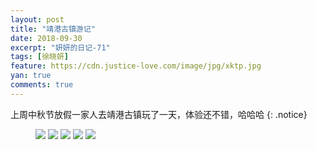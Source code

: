 ```yaml
---
layout: post
title: "靖港古镇游记"
date: 2018-09-30
excerpt: "妍妍的日记-71"
tags: [徐晓妍]
feature: https://cdn.justice-love.com/image/jpg/xktp.jpg
yan: true
comments: true
---
```

上周中秋节放假一家人去靖港古镇玩了一天，体验还不错，哈哈哈
{: .notice}
<figure>
    <img src="{{ site.staticUrl }}/yanyan/image/jinggang1.jpg" />
    <img src="{{ site.staticUrl }}/yanyan/image/jinggang2.jpg" />
    <img src="{{ site.staticUrl }}/yanyan/image/jinggang3.jpg" />
    <img src="{{ site.staticUrl }}/yanyan/image/jinggang4.jpg" />
    <img src="{{ site.staticUrl }}/yanyan/image/jinggang5.jpg" />
</figure>
